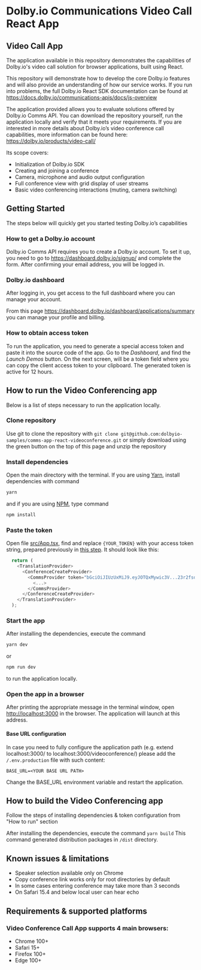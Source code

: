 # Dolby.io Communications Video Call React App

## Video Call App

The application available in this repository demonstrates the capabilities of Dolby.io's video call solution for browser applications, built using React.

This repository will demonstrate how to develop the core Dolby.io features and will also provide an understanding of how our service works. If you run into problems, the full Dolby.io React SDK documentation can be found at <https://docs.dolby.io/communications-apis/docs/js-overview>

The application provided allows you to evaluate solutions offered by Dolby.io Comms API. You can download the repository yourself, run the application locally and verify that it meets your requirements. If you are interested in more details about Dolby.io’s video conference call capabilities, more information can be found here:
<https://dolby.io/products/video-call/>

Its scope covers:

- Initialization of Dolby.io SDK
- Creating and joining a conference
- Camera, microphone and audio output configuration
- Full conference view with grid display of user streams
- Basic video conferencing interactions (muting, camera switching)

## Getting Started

The steps below will quickly get you started testing Dolby.io’s capabilities

### How to get a Dolby.io account

Dolby.io Comms API requires you to create a Dolby.io account.
To set it up, you need to go to <https://dashboard.dolby.io/signup/> and complete the form. After confirming your email address, you will be logged in.

### Dolby.io dashboard

After logging in, you get access to the full dashboard where you can manage your account.

From this page <https://dashboard.dolby.io/dashboard/applications/summary> you can manage your profile and billing.

### How to obtain access token

To run the application, you need to generate a special access token and paste it into the source code of the app. Go to the _Dashboard_, and find the _Launch Demos_ button. On the next screen, will be a token field where you can copy the client access token to your clipboard. The generated token is active for 12 hours.

## How to run the Video Conferencing app

Below is a list of steps necessary to run the application locally.

### Clone repository

Use git to clone the repository with
`git clone git@github.com:dolbyio-samples/comms-app-react-videoconference.git`
or simply download using the green button on the top of this page and unzip the repository

### Install dependencies

Open the main directory with the terminal. If you are using [Yarn](https://yarnpkg.com/), install dependencies with command

```bash
yarn
```

and if you are using [NPM](https://www.npmjs.com/), type command

```bash
npm install
```

### Paste the token

Open file [src/App.tsx](https://github.com/dolbyio-samples/comms-app-react-videocall/blob/main/src/App.tsx), find and replace `{YOUR_TOKEN}` with your access token string, prepared previously in [this step](#how-to-obtain-access-token). It should look like this:

```javascript
  return (
    <TranslationProvider>
      <ConferenceCreateProvider>
        <CommsProvider token="bGciOiJIUzUxMiJ9.eyJOTQxMywic3V...23r2fsdvsdfsfdsvfd">
          <...>
        </CommsProvider>
      </ConferenceCreateProvider>
    </TranslationProvider>
  );
```

### Start the app

After installing the dependencies, execute the command

```bash
yarn dev
```

or

```bash
npm run dev
```

to run the application locally.

### Open the app in a browser

After printing the appropriate message in the terminal window, open <http://localhost:3000> in the browser. The application will launch at this address.

#### Base URL configuration

In case you need to fully configure the application path (e.g. extend localhost:3000/ to localhost:3000/videoconference/) please add the `/.env.production` file with such content:

```
BASE_URL=<YOUR BASE URL PATH>
```

Change the BASE_URL environment variable and restart the application.

## How to build the Video Conferencing app

Follow the steps of installing dependencies & token configuration from "How to run" section

After installing the dependencies, execute the command
`yarn build`
This command generated distribution packages in `/dist` directory.

## Known issues & limitations

- Speaker selection available only on Chrome
- Copy conference link works only for root directories by default
- In some cases entering conference may take more than 3 seconds
- On Safari 15.4 and below local user can hear echo

## Requirements & supported platforms

### Video Conference Call App supports 4 main browsers:

- Chrome 100+
- Safari 15+
- Firefox 100+
- Edge 100+
